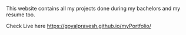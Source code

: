 
This website contains all my projects done during my bachelors and my resume too.

Check Live here https://goyalpravesh.github.io/myPortfolio/
